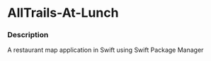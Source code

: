 # AllTrails-At-Lunch
### Description
A restaurant map application in Swift using Swift Package Manager
